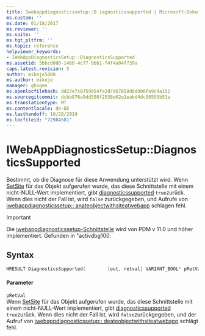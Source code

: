 ```yaml
---
title: Iwebappdiagnosticssetup::D iagnosticssupported | Microsoft-Dokumentation
ms.custom: ''
ms.date: 01/18/2017
ms.reviewer: ''
ms.suite: ''
ms.tgt_pltfrm: ''
ms.topic: reference
helpviewer_keywords:
- IWebAppDiagnosticsSetup::DiagnosticsSupported
ms.assetid: 5bbcd0d0-1460-4cf7-bbb1-f4f4a04f739a
caps.latest.revision: 5
author: mikejo5000
ms.author: mikejo
manager: ghogen
ms.openlocfilehash: dd27e7c8759054fa2d7d67858d8d006fa9c9a152
ms.sourcegitcommit: dcbb876a5dd598f2538e62e1eabd4dc98595b53a
ms.translationtype: MT
ms.contentlocale: de-DE
ms.lasthandoff: 10/28/2019
ms.locfileid: "72984581"
---
```

# <a name="iwebappdiagnosticssetupdiagnosticssupported"></a>IWebAppDiagnosticsSetup::DiagnosticsSupported
Bestimmt, ob die Diagnose für diese Anwendung unterstützt wird. Wenn [SetSite](/windows/win32/api/ocidl/nf-ocidl-iobjectwithsite-setsite) für das Objekt aufgerufen wurde, das diese Schnittstelle mit einem nicht-NULL-Wert implementiert, gibt [diagnosticssupported](../../winscript/reference/iwebappdiagnosticssetup-diagnosticssupported.md) `true`zurück. Wenn dies nicht der Fall ist, wird `false` zurückgegeben, und Aufrufe von [iwebappdiagnosticssetup:: anateobjectwithsiteatwebapp](../../winscript/reference/iwebappdiagnosticssetup-createobjectwithsiteatwebapp.md) schlagen fehl.  
  
> [!IMPORTANT]
> Die [iwebappdiagnosticssetup-Schnittstelle](../../winscript/reference/iwebappdiagnosticssetup-interface.md) wird von PDM v 11.0 und höher implementiert. Gefunden in "activdbg100.  
  
## <a name="syntax"></a>Syntax  
  
```cpp  
HRESULT DiagnosticsSupported(        [out, retval] VARIANT_BOOL* pRetVal        );  
```  
  
#### <a name="parameters"></a>Parameter  
 `pRetVal`  
 Wenn [SetSite](/windows/win32/api/ocidl/nf-ocidl-iobjectwithsite-setsite) für das Objekt aufgerufen wurde, das diese Schnittstelle mit einem nicht-NULL-Wert implementiert, gibt [diagnosticssupported](../../winscript/reference/iwebappdiagnosticssetup-diagnosticssupported.md) `true`zurück. Wenn dies nicht der Fall ist, wird `false`zurückgegeben, und der Aufruf von [iwebappdiagnosticssetup:: deateobjectwithsiteatwebapp](../../winscript/reference/iwebappdiagnosticssetup-createobjectwithsiteatwebapp.md) schlägt fehl.